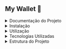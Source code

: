 ## My Wallet :money_with_wings:

<details>
<summary>Documentação do Projeto</summary>

Este é um projeto em Node, Express e MongoDb
</details>
<details>
<summary>Instalação</summary>

Para rodar o projeto, primeiro clone este repositório usando o comando:

```bash

git clone https://github.com/seu-usuario/nome-do-projeto.git

```
Em seguida, instale as dependências usando o gerenciador de pacotes de sua escolha. Recomendamos o uso do npm:

  ```
npm install
  ```

</details>
<details>
<summary>Utilização</summary>

Para rodar o projeto em um servidor de desenvolvimento, execute o seguinte comando:

```
npm start

npm run dev
```
Isso irá iniciar um servidor de desenvolvimento em localhost:3000, onde você pode visualizar a aplicação em seu navegador.
</details>
<details>
<summary>Tecnologias Utilizadas</summary>

  ```
  Node
  
  Express
  
  MongoDb
  
  Bcrypt
 
  Dayjs
  
  Dotenv
  
  Joi
  
  uuid
  
  ```

</details>
<details>
<summary>Estrutura do Projeto</summary>

A estrutura do projeto é organizada da seguinte maneira:

- `src/`: contém o código-fonte da aplicação.
  - `controllers/`
  - `database/`
  - `schemas/`

</details>
